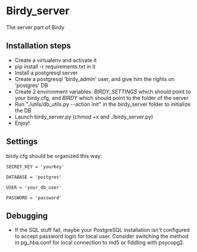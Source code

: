 Birdy_server
============

The server part of Birdy


## Installation steps

- Create a virtualenv and activate it
- pip install -r requirements.txt in it
- Install a postgresql server
- Create a postgresql 'birdy_admin' user, and give him the rights on 'postgres' DB
- Create 2 environment variables: *BIRDY_SETTINGS* which should point to your birdy.cfg, and *BIRDY* which should point to the folder of the server
- Run "./utils/db_utils.py --action init" in the birdy_server folder to initialize the DB
- Launch birdy_server.py (chmod +x and ./birdy_server.py)
- Enjoy!

## Settings

birdy.cfg should be organized this way:
```
SECRET_KEY = 'yourKey'

DATABASE = 'postgres'

USER = 'your_db_user'

PASSWORD = 'password'
```
## Debugging
- If the SQL stuff fail, maybe your PostgreSQL installation isn't configured to accept password login for local user. Consider switching the method in pg_hba.conf for local connection to md5 or fiddling with psycopg2.
